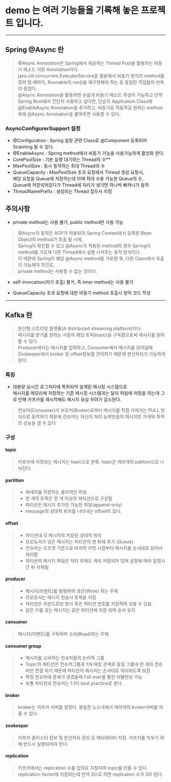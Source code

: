 # demo 는 여러 기능들을 기록해 놓은 프로젝트 입니다. 
--- 

## Spring @Async 란
> @Async Annotation은 Spring에서 제공하는 Thread Pool을 활용하는 비동기 메소드 지원 Annotation이다.      
> java.util.concurrent.ExecutorService을 활용해서 비동기 방식의 method를 정의 할 때마다, Runnable의 run()을 재구현해야 하는 등 동일한 작업들의 반복이 잦았다.   
@Async Annotation을 활용하면 손쉽게 비동기 메소드 작성이 가능하고 만약 Spring Boot에서 간단히 사용하고 싶다면, 단순히 Application Class에 @EnableAsync Annotation을 추가하고,
비동기로 작동하길 원하는 method 위에 @Async Annotation을 붙여주면 사용할 수 있다.
### AsyncConfigurerSupport 설정
- @Configuration : Spring 설정 관련 Class로 @Component 등록되어 Scanning 될 수 있다.
- @EnableAsync : Spring method에서 비동기 기능을 사용가능하게 활성화 한다.
- CorePoolSize : 기본 실행 대기하는 Thread의 수**
- MaxPoolSize : 동시 동작하는 최대 Thread의 수
- QueueCapacity : MaxPoolSize 초과 요청에서 Thread 생성 요청시,   
해당 요청을 Queue에 저장하는데 이때 최대 수용 가능한 Queue의 수,   
Queue에 저장되어있다가 Thread에 자리가 생기면 하나씩 빠져나가 동작   
- ThreadNamePrefix : 생성되는 Thread 접두사 지정

## 주의사항 
- private method는 사용 불가, public method만 사용 가능
> @Async의 동작은 AOP가 적용되어 Spring Context에서 등록된 Bean Object의 method가 호출 될 시에,   
Spring이 확인할 수 있고 @Async가 적용된 method의 경우 Spring이 method를 가로채 다른 Thread에서 실행 시켜주는 동작 방식이다.   
이 때문에 Spring이 해당 @Async method를 가로챈 후, 다른 Class에서 호출이 가능해야 하므로,   
private method는 사용할 수 없는 것이다.   

- self-invocation(자가 호출) 불가, 즉 inner method는 사용 불가

- QueueCapacity 초과 요청에 대한 비동기 method 호출시 방어 코드 작성

--- 
## Kafka 란
> 분산형 스트리밍 플랫폼(A distributed streaming platform)이다.    
메시지를 받기를 원하는 사람이 해당 토픽(topic)을 구독함으로써 메시지를 읽어 올 수 있다.    
> Producer에서는 메시지를 입력하고, Consumer에서 메시지를 읽어갈때 Zookeeper에서 broker 및 offset정보를 관리하기 때문에 분산처리가 가능하게 된다.

### 특징
- 대용량 실시간 로그처리에 특화되어 설계된 메시징 시스템으로    
메시지를 메모리에 저장하는 기존 메시징 시스템과는 달리 파일에 저장을 하는데 그로 인해 카프카를 재시작해도 메시지 유실 우려가 감소된다.
> 컨슈머(Consumer)가 브로커(Broker)로부터 메시지를 직접 가져가는 PULL 방식으로 동작하기 때문에 컨슈머는 자신의 처리 능력만큼의 메시지만 가져와 최적의 성능을 낼 수 있다

### 구성
#### topic 
> 카프카에 저장되는 메시지는 topic으로 분류, topic은 여러개의 patition으로 나눠진다.
#### partition
> - 메세지를 저장하는 물리적인 파일
> - 한 개의 토픽은 한 개 이상의 파티션으로 구성됨 
> - 파티션은 메시지 추가만 가능한 파일(append-only)
> - message의 상대적 위치를 나타내는 offset이 있다.
#### offset
> - 파티션내 각 메시지의 저장된 상대적 위치   
> - 프로듀서가 넣은 메시지는 파티션의 맨 뒤에 추가 (Queue)
> - 컨슈머는 오프셋 기준으로 마지막 커밋 시점부터 메시지를 순서대로 읽어서 처리함
> - 파티션의 메시지 파일은 처리 후에도 계속 저장되어 있며 설정에 따라 일정시간 뒤 삭제됨

#### producer
> - 메시지(이벤트)를 발행하여 생산(Wirte) 하는 주체
> - 프로듀서는 메시지 전송시 토픽을 지정
> - 파티션은 라운드로빈 방식 혹은 파티션 번호를 지정하여 넣을 수 있음
> - 같은 키를 갖는 메시지는 같은 파티션에 저장 되며 순서 유지
#### consumer
> 메시지(이벤트)를 구독하며 소비(Read)하는 주체

#### consumer group
> - 메시지를 소비하는 컨슈머들의 논리적 그룹
> - Topic의 파티션은 컨슈머그룹과 1:N 매칭 관계로 동일 그룹내 한 개의 컨슈머만 연결 되기 때문에 파티션의 메시지는 순서대로 처리되도록 보장
> - 특정 컨슈머에 문제가 생겼을때 Fail over를 통한 리밸런싱 가능
> - 보통 파티션과 컨슈머는 1:1이 best practice로 본다.
#### broker 
> broker는 카프카 서버를 칭한다. 동일한 노드내에서 여러개의 broker서버를 띄울 수 있다. 
#### zookeeper
> 카프카 클러스터 정보 및 분산처리 관리 등 메타데이터 저장. 카프카를 띄우기 위해 반드시 실행되어야 한다.
#### replication
> 카프카에서는 replication 수를 임의로 지정하여 topic를 만들 수 있다. replication-factor에 지정하는데 만약 3으로 하면 replication 수가 3이 된다.
>

